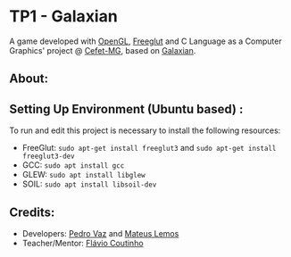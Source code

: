 # TP1 - Galaxian
A game developed with [OpenGL](https://www.opengl.org/), [Freeglut](http://freeglut.sourceforge.net/) and C Language as a Computer Graphics' project @ [Cefet-MG](http://www.cefetmg.br), based on [Galaxian](https://en.wikipedia.org/wiki/Galaxian).

## About:


## Setting Up Environment (Ubuntu based) :
To run and edit this project is necessary to install the following resources:
- FreeGlut: `sudo apt-get install freeglut3` and `sudo apt-get install freeglut3-dev`
- GCC: `sudo apt install gcc`
- GLEW: `sudo apt install libglew`
- SOIL: `sudo apt install libsoil-dev`

## Credits:
- Developers: [Pedro Vaz](https://github.com/holoVaz) and [Mateus Lemos](https://github.com/lemonteus)
- Teacher/Mentor: [Flávio Coutinho](https://github.com/fegemo)  
